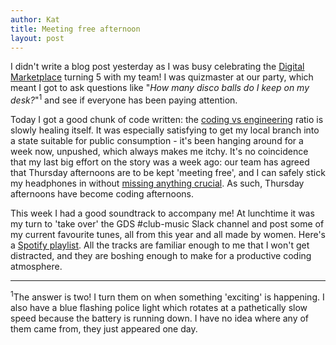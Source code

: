 ```yaml
---
author: Kat
title: Meeting free afternoon
layout: post
---
```

I didn't write a blog post yesterday as I was busy celebrating the [Digital Marketplace](https://www.digitalmarketplace.service.gov.uk/) turning 5 with my team! I was quizmaster at our party, which meant I got to ask questions like "_How many disco balls do I keep on my desk?_"<sup>1</sup> and see if everyone has been paying attention. 

Today I got a good chunk of code written: the [coding vs engineering](https://katstevens.github.io/2019/11/05/coding-vs-engineering.html) ratio is slowly healing itself. It was especially satisfying to get my local branch into a state suitable for public consumption - it's been hanging around for a week now, unpushed, which always makes me itchy. It's no coincidence that my last big effort on the story was a week ago: our team has agreed that Thursday afternoons are to be kept 'meeting free', and I can safely stick my headphones in without [missing anything crucial](https://katstevens.github.io/2019/11/04/music-while-coding.html). As such, Thursday afternoons have become coding afternoons.

This week I had a good soundtrack to accompany me! At lunchtime it was my turn to 'take over' the GDS #club-music Slack channel and post some of my current favourite tunes, all from this year and all made by women. Here's a [Spotify playlist](https://open.spotify.com/user/katstevens/playlist/03f7UTQ4YFbaTqjgRpdxYV?si=K6MhJz28ScimClfVaGeEGA). All the tracks are familiar enough to me that I won't get distracted, and they are boshing enough to make for a productive coding atmosphere.

---
<sup>1</sup>The answer is two! I turn them on when something 'exciting' is happening. I also have a blue flashing police light which rotates at a pathetically slow speed because the battery is running down. I have no idea where any of them came from, they just appeared one day.
